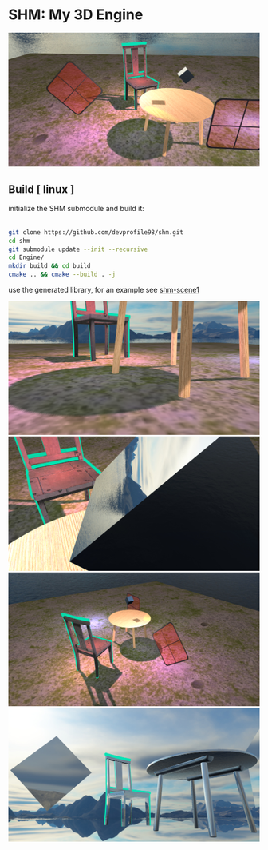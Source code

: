 # SHM: My 3D Engine

![alt text](https://github.com/devprofile98/shm/blob/master/examples/basic-scene/images/scene1.png) 

## Build [ linux ]
initialize the SHM submodule and build it:
```bash

git clone https://github.com/devprofile98/shm.git
cd shm
git submodule update --init --recursive
cd Engine/
mkdir build && cd build
cmake .. && cmake --build . -j
```

use the generated library, for an example see [shm-scene1](https://github.com/devprofile98/shm-scene1.git)

![alt text](https://github.com/devprofile98/shm/blob/master/examples/basic-scene/images/scene2.png) 
![alt text](https://github.com/devprofile98/shm/blob/master/examples/basic-scene/images/scene3.png) 
![alt text](https://github.com/devprofile98/shm/blob/master/examples/basic-scene/images/scene4.png)
![alt text](https://github.com/devprofile98/shm/blob/master/examples/basic-scene/images/reflection.png)


